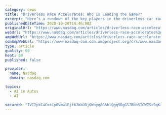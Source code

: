 ```yaml
---
category: news
title: "Driverless Race Accelerates: Who is Leading the Game?"
excerpt: "Here’s a rundown of the key players in the driverless car race and their efforts toward achieving the goal. Waymo: Alphabet-owned self-driving car company, Waymo — which started its autonomous mobility journey in 2009 — is still the one to beat."
publishedDateTime: 2020-10-20T14:46:00Z
originalUrl: "https://www.nasdaq.com/articles/driverless-race-accelerates%3A-who-is-leading-the-game-2020-10-20"
webUrl: "https://www.nasdaq.com/articles/driverless-race-accelerates%3A-who-is-leading-the-game-2020-10-20"
ampWebUrl: "https://www.nasdaq.com/articles/driverless-race-accelerates%3A-who-is-leading-the-game-2020-10-20?amp"
cdnAmpWebUrl: "https://www-nasdaq-com.cdn.ampproject.org/c/s/www.nasdaq.com/articles/driverless-race-accelerates%3A-who-is-leading-the-game-2020-10-20?amp"
type: article
quality: 69
heat: 69
published: false

provider:
  name: Nasdaq
  domain: nasdaq.com

topics:
  - AI in Autos
  - AI

secured: "TVI2pkC4CmtCpOVmw1Ejt6JWaU8jOWnyq8G6blQgq9BgGS7RNnSIGWZSt9qKz438zsa//gMN7txB5D9G7Z0jsWn44fjqyv8be5b4zTsCpLM2nvDgRMhH1vMjt6z1kqSlarCn0CTxHKJlpcKO4upykLjEiNvjK8RLFKhrca+b+k+KSlkyNGZpHPcdC65rTigmee0IK+xxoTtYzF6dmDXDA07bd9sL9dV4ULeU/BTQZpDKxxM0uIuURFrcHnqYjtC0e6edAP9+lM+EnsBT7m6QQGIuIEc0YBVh54GI6uHNc3EJNhYwamMhMTpNA5Qu1VbMyJSdVN7wclRU6kQX2uNWppvbS9g27kfjRckyU49OsgI=;UyCY24hVzWp2sjbluH9Frw=="
---
```


